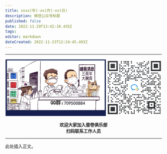 ```yaml
---
title: xxxx(年)-xx(月)-xx(日)
description: 微信公众号标题
published: false
date: 2022-11-29T13:42:18.435Z
tags: 
editor: markdown
dateCreated: 2022-11-23T12:24:45.493Z
---
```


<!--
本页内容为睡前消息每日新闻单期文稿详情模板，最终编辑完成后，请删去本段注释。
如果你从GitHub进行协作编辑，请直接参照注释部分最后一段。

需要修改/补充下列信息：
1. 在页面-页面信息中，按照默认值提示修改标题、描述。
2. 在页面-页面信息中，修改路径。参照标准："/archive/daily/{4位数年份}/{2位数月份}/{6位数年月日}"。示例："/archive/daily/2022/11/221111"
3. （可选）在页面-脚本中，修改audio下子项的值。如果你不会修改，可以留给管理员。
4. 编辑正文。新闻标题采用二级标题。
5. 一切均编辑好后，勾选页面-定时任务-发布状态中的“已发布”，删去本段注释，保存页面。

如果你使用了可视化编辑器：
你只需完善标题和正文即可。

从GitHub编辑：
1. 参照协作编辑页面中的路径标准新建文件。
2. 参照已存在文档和本模板创建元信息。
3. 编辑正文。新闻标题采用二级标题。
-->

<!-- 播客播放器，请勿修改此部分代码 -->
<div class="podcast-player"></div>

---

<center style="font-weight:bold;">
  <img src="/assets/join.png" alt="加入蛋卷俱乐部"><br/>
  <p>欢迎大家加入蛋卷俱乐部<br/>扫码联系工作人员</p>
</center>

---


此处插入正文。